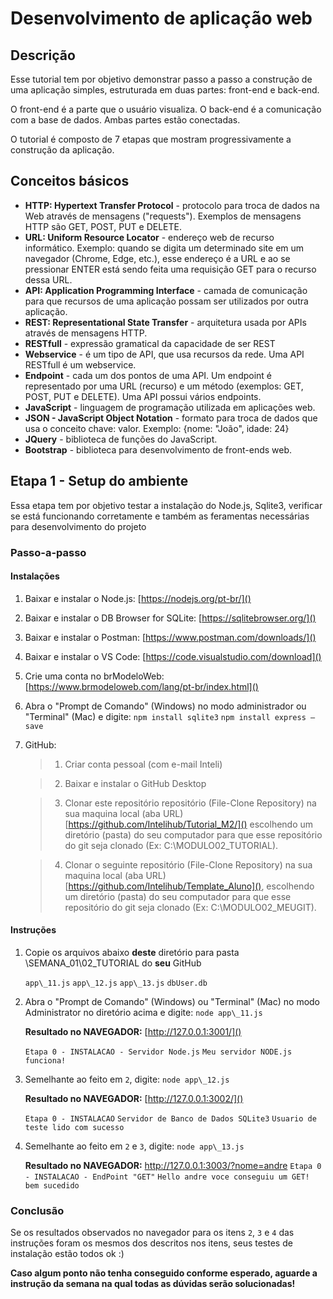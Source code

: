 # Desenvolvimento de aplicação web

## Descrição

Esse tutorial tem por objetivo demonstrar passo a passo a construção de uma aplicação simples, estruturada em duas partes: front-end e back-end.

O front-end é a parte que o usuário visualiza. O back-end é a comunicação com a base de dados. Ambas partes estão conectadas.

O tutorial é composto de 7 etapas que mostram progressivamente a construção da aplicação.

## Conceitos básicos

- **HTTP: Hypertext Transfer Protocol** - protocolo para troca de dados na Web através de mensagens ("requests"). Exemplos de mensagens HTTP são GET, POST, PUT e DELETE.
- **URL: Uniform Resource Locator** - endereço web de recurso informático. Exemplo: quando se digita um determinado site em um navegador (Chrome, Edge, etc.), esse endereço é a URL e ao se pressionar ENTER está sendo feita uma requisição GET para o recurso dessa URL.
- **API: Application Programming Interface** - camada de comunicação para que recursos de uma aplicação possam ser utilizados por outra aplicação.
- **REST: Representational State Transfer** - arquitetura usada por APIs através de mensagens HTTP.
- **RESTfull** - expressão gramatical da capacidade de ser REST
- **Webservice** - é um tipo de API, que usa recursos da rede. Uma API RESTfull é um webservice.
- **Endpoint** - cada um dos pontos de uma API. Um endpoint é representado por uma URL (recurso) e um método (exemplos: GET, POST, PUT e DELETE). Uma API possui vários endpoints.
- **JavaScript** - linguagem de programação utilizada em aplicações web.
- **JSON - JavaScript Object Notation** - formato para troca de dados que usa o conceito chave: valor. Exemplo: {nome: "João", idade: 24}
- **JQuery** - biblioteca de funções do JavaScript.
- **Bootstrap** - biblioteca para desenvolvimento de front-ends web.

## Etapa 1 - Setup do ambiente

Essa etapa tem por objetivo testar a instalação do Node.js, Sqlite3, verificar se está funcionando corretamente e também as feramentas necessárias para desenvolvimento do projeto

### Passo-a-passo

#### Instalações

1. Baixar e instalar o Node.js: [https://nodejs.org/pt-br/]()
2. Baixar e instalar o DB Browser for SQLite: [https://sqlitebrowser.org/]()
3. Baixar e instalar o Postman: [https://www.postman.com/downloads/]()
4. Baixar e instalar o VS Code:  [https://code.visualstudio.com/download]()
5. Crie uma conta no brModeloWeb:  [https://www.brmodeloweb.com/lang/pt-br/index.html]()
6. Abra o "Prompt de Comando" (Windows) no modo administrador ou "Terminal" (Mac) e digite:
   `npm install sqlite3`
   `npm install express –save`
7. GitHub:
   > 1. Criar conta pessoal (com e-mail Inteli)
  
   > 2. Baixar e instalar o GitHub Desktop

   > 3. Clonar este repositório repositório (File-Clone Repository) na sua maquina local (aba URL) [https://github.com/Intelihub/Tutorial_M2/]() escolhendo um diretório (pasta) do seu computador para que esse repositório do git seja clonado (Ex: C:\MODULO02_TUTORIAL).

   > 4. Clonar o seguinte repositório (File-Clone Repository) na sua maquina local (aba URL) [https://github.com/Intelihub/Template_Aluno](), escolhendo um diretório (pasta) do seu computador para que esse repositório do git seja clonado (Ex: C:\MODULO02_MEUGIT).

#### Instruções

1. Copie os arquivos abaixo **deste** diretório para pasta \SEMANA\_01\02\_TUTORIAL do **seu** GitHub
   
	`app\_11.js`
	`app\_12.js`
	`app\_13.js`
	`dbUser.db`

2. Abra o "Prompt de Comando" (Windows) ou "Terminal" (Mac) no modo Administrator no diretório acima e digite:
	`node app\_11.js`

	**Resultado no NAVEGADOR:** [http://127.0.0.1:3001/]()

	`Etapa 0 - INSTALACAO - Servidor Node.js`
	`Meu servidor NODE.js funciona!`

3. Semelhante ao feito em `2`, digite:
  	`node app\_12.js`
   
   **Resultado no NAVEGADOR:** [http://127.0.0.1:3002/]()

   `Etapa 0 - INSTALACAO`
   `Servidor de Banco de Dados SQLite3`
   `Usuario de teste lido com sucesso`

4. Semelhante ao feito em `2` e `3`, digite:
   `node app\_13.js`

	**Resultado no NAVEGADOR:** <http://127.0.0.1:3003/?nome=andre>
   `Etapa 0 - INSTALACAO - EndPoint "GET"`
   `Hello andre voce conseguiu um GET! bem sucedido`

### Conclusão

Se os resultados observados no navegador para os itens `2`, `3` e `4` das instruções foram os mesmos dos descritos nos itens, seus testes de instalação estão todos ok :)

**Caso algum ponto não tenha conseguido conforme esperado, aguarde a instrução da semana na qual todas as dúvidas serão solucionadas!**
